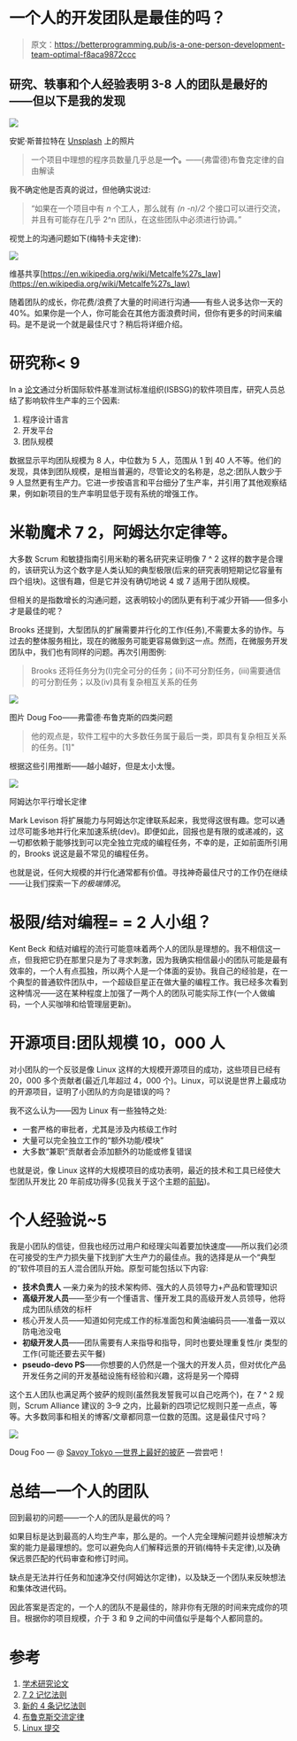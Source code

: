 # 一个人的开发团队是最佳的吗？

> 原文：<https://betterprogramming.pub/is-a-one-person-development-team-optimal-f8aca9872ccc>

## 研究、轶事和个人经验表明 3-8 人的团队是最好的——但以下是我的发现

![](img/0d825b37ce5f7de9556a5f33acb4d3cb.png)

安妮·斯普拉特在 [Unsplash](https://unsplash.com?utm_source=medium&utm_medium=referral) 上的照片

> 一个项目中理想的程序员数量几乎总是**一个。**——(弗雷德)布鲁克定律的自由解读

我不确定他是否真的说过，但他确实说过:

> “如果在一个项目中有 *n* 个工人，那么就有 *(n -n)/2* 个接口可以进行交流，并且有可能存在几乎 2^n 团队，在这些团队中必须进行协调。”

视觉上的沟通问题如下(梅特卡夫定律):

![](img/5553cc32f95f658ed4eba4e0c8d8a5b4.png)

维基共享[https://en.wikipedia.org/wiki/Metcalfe%27s_law](https://en.wikipedia.org/wiki/Metcalfe%27s_law)

随着团队的成长，你花费/浪费了大量的时间进行沟通——有些人说多达你一天的 40%。如果你是一个人，你可能会在其他方面浪费时间，但你有更多的时间来编码。是不是说一个就是最佳尺寸？稍后将详细介绍。

# 研究称< 9

In a [论文](https://www.researchgate.net/publication/228838549_Empirical_Findings_on_Team_Size_and_Productivity_in_Software_Development)通过分析国际软件基准测试标准组织(ISBSG)的软件项目库，研究人员总结了影响软件生产率的三个因素:

1.  程序设计语言
2.  开发平台
3.  团队规模

数据显示平均团队规模为 8 人，中位数为 5 人，范围从 1 到 40 人不等。他们的发现，具体到团队规模，是相当普遍的，尽管论文的名称是，总之:团队人数少于 9 人显然更有生产力。它进一步按语言和平台细分了生产率，并引用了其他观察结果，例如新项目的生产率明显低于现有系统的增强工作。

# 米勒魔术 7 2，阿姆达尔定律等。

大多数 Scrum 和敏捷指南引用米勒的著名研究来证明像 7 ^ 2 这样的数字是合理的，该研究认为这个数字是人类认知的典型极限(后来的研究表明短期记忆容量有四个组块)。这很有趣，但是它并没有确切地说 4 或 7 适用于团队规模。

但相关的是指数增长的沟通问题，这表明较小的团队更有利于减少开销——但多小才是最佳的呢？

Brooks 还提到，大型团队的扩展需要并行化的工作(任务),不需要太多的协作。与过去的整体服务相比，现在的微服务可能更容易做到这一点。然而，在微服务开发团队中，我们也有同样的问题。再次引用图例:

> Brooks 还将任务分为(I)完全可分的任务；(ii)不可分割任务，(iii)需要通信的可分割任务；以及(iv)具有复杂相互关系的任务

![](img/d1e24f0b5a24a7688e0a109bb69365c7.png)

图片 Doug Foo——弗雷德·布鲁克斯的四类问题

> 他的观点是，软件工程中的大多数任务属于最后一类，即具有复杂相互关系的任务。[1]"

根据这些引用推断——越小越好，但是太小太慢。

![](img/d186e2061571a64b9c154ba0a439d7cf.png)

阿姆达尔平行增长定律

Mark Levison 将扩展能力与阿姆达尔定律联系起来，我觉得这很有趣。您可以通过尽可能多地并行化来加速系统(dev)。即便如此，回报也是有限的或递减的，这一切都依赖于能够找到可以完全独立完成的编程任务，不幸的是，正如前面所引用的，Brooks 说这是最不常见的编程任务。

也就是说，任何大规模的并行化通常都有价值。寻找神奇最佳尺寸的工作仍在继续——让我们探索一下*的极端情况*。

# **极限/结对编程= = 2 人小组？**

Kent Beck 和结对编程的流行可能意味着两个人的团队是理想的。我不相信这一点，但我把它扔在那里只是为了寻求刺激，因为我确实相信最小的团队可能是最有效率的，一个人有点孤独，所以两个人是一个体面的妥协。我自己的经验是，在一个典型的普通软件团队中，一个超级巨星正在做大量的编程工作。我已经多次看到这种情况——这在某种程度上加强了一两个人的团队可能实际工作(一个人做编码，一个人买咖啡和给管理层更新)。

# 开源项目:团队规模 10，000 人

对小团队的一个反驳是像 Linux 这样的大规模开源项目的成功，这些项目已经有 20，000 多个贡献者(最近几年超过 4，000 个)。Linux，可以说是世界上最成功的开源项目，证明了小团队的方向是错误的吗？

我不这么认为——因为 Linux 有一些独特之处:

*   一套严格的审批者，尤其是涉及内核级工作时
*   大量可以完全独立工作的“额外功能/模块”
*   大多数“兼职”贡献者会添加额外的功能或修复错误

也就是说，像 Linux 这样的大规模项目的成功表明，最近的技术和工具已经使大型团队开发比 20 年前成功得多(见我关于这个主题的[前贴](/how-going-back-to-coding-after-10-years-almost-crushed-me-88c85ceb5376))。

# 个人经验说~5

我是小团队的信徒，但我也经历过用户和经理尖叫着要加快速度——所以我们必须在可接受的生产力损失量下找到扩大生产力的最佳点。我的选择是从一个“典型的”软件项目的五人混合团队开始。原型可能包括以下内容:

*   **技术负责人** —亲力亲为的技术架构师、强大的人员领导力+产品和管理知识
*   **高级开发人员**——至少有一个懂语言、懂开发工具的高级开发人员领导，他将成为团队绩效的标杆
*   核心开发人员——知道如何完成工作的标准面包和黄油编码员——准备一双以防电池没电
*   **初级开发人员**——团队需要有人来指导和指导，同时也要处理重复性/jr 类型的工作(可能还要去买午餐)
*   **pseudo-devo PS**——你想要的人仍然是一个强大的开发人员，但对优化产品开发任务之间的开发基础设施有经验和兴趣，这将是另一个障碍

这个五人团队也满足两个披萨的规则(虽然我发誓我可以自己吃两个)，在 7 ^ 2 规则，Scrum Alliance 建议的 3–9 之内，比最新的四项记忆规则只差一点点，等等。大多数同事和相关的博客/文章都同意一位数的范围。这是最佳尺寸吗？

![](img/afdf0c483cc23f75105b1e0d1b92a243.png)

Doug Foo — @ [Savoy Tokyo —世界上最好的披萨](https://robbreport.com/food-drink/dining/japan-neapolitan-pizza-2858989/) —尝尝吧！

# 总结—一个人的团队

回到最初的问题——一个人的团队是最优的吗？

如果目标是达到最高的人均生产率，那么是的。一个人完全理解问题并设想解决方案的能力是最理想的。您可以避免向人们解释远景的开销(梅特卡夫定律),以及确保远景匹配的代码审查和修订时间。

缺点是无法并行任务和加速净交付(阿姆达尔定律)，以及缺乏一个团队来反映想法和集体改进代码。

因此答案是否定的，一个人的团队不是最佳的，除非你有无限的时间来完成你的项目。根据你的项目规模，介于 3 和 9 之间的中间值似乎是每个人都同意的。

# 参考

1.  [学术研究论文](https://www.researchgate.net/profile/Daniel-Rodriguez-119/publication/228838549_Empirical_Findings_on_Team_Size_and_Productivity_in_Software_Development/links/5d4565d1a6fdcc370a773aec/Empirical-Findings-on-Team-Size-and-Productivity-in-Software-Development.pdf?origin=publication_detail)
2.  [7 2 记忆法则](https://en.wikipedia.org/wiki/The_Magical_Number_Seven,_Plus_or_Minus_Two)
3.  [新的 4 条记忆法则](https://www.livescience.com/amp/2493-mind-limit-4.html)
4.  [布鲁克斯交流定律](https://www.leadingagile.com/2018/02/applying-brooks-law/)
5.  [Linux 提交](https://www.phoronix.com/scan.php?page=news_item&px=Linux-Git-Stats-EOY2019)